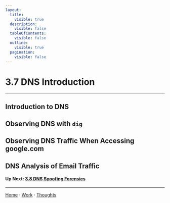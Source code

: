 ```yaml
---
layout:
  title:
    visible: true
  description:
    visible: false
  tableOfContents:
    visible: false
  outline:
    visible: true
  pagination:
    visible: false
---
```


# 3.7 DNS Introduction

***

## Introduction to DNS

## Observing DNS with `dig`

## Observing DNS Traffic When Accessing google.com

## DNS Analysis of Email Traffic


#### Up Next: [3.8 DNS Spoofing Forensics](3.8-dns-spoofing-forensics.md)

***

[Home](https://sophiecchen.gitbook.io/sophie-chen) ⋅ [Work](https://sophiecchen.gitbook.io/sophie-chen/work) ⋅ [Thoughts](https://sophiecchen.gitbook.io/sophie-chen/thoughts)